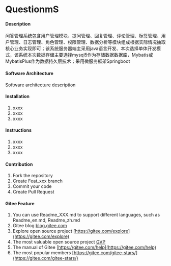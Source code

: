 # QuestionmS

#### Description
问答管理系统包含用户管理模块、提问管理、回复管理、评论管理、标签管理、用户管理、日志管理、角色管理、权限管理、数据分析等模块组成根据实际情况抽取核心业务实现即可；该系统服务器端主采用java语言开发、本次选择单体开发模式，该系统本次数据存储主要选择mysql5作为存储数据数据库，Mybatis或MybatisPlus作为数据持久层技术；采用微服务框架Springboot

#### Software Architecture
Software architecture description

#### Installation

1.  xxxx
2.  xxxx
3.  xxxx

#### Instructions

1.  xxxx
2.  xxxx
3.  xxxx

#### Contribution

1.  Fork the repository
2.  Create Feat_xxx branch
3.  Commit your code
4.  Create Pull Request


#### Gitee Feature

1.  You can use Readme\_XXX.md to support different languages, such as Readme\_en.md, Readme\_zh.md
2.  Gitee blog [blog.gitee.com](https://blog.gitee.com)
3.  Explore open source project [https://gitee.com/explore](https://gitee.com/explore)
4.  The most valuable open source project [GVP](https://gitee.com/gvp)
5.  The manual of Gitee [https://gitee.com/help](https://gitee.com/help)
6.  The most popular members  [https://gitee.com/gitee-stars/](https://gitee.com/gitee-stars/)
